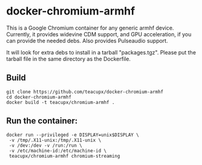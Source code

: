 # docker-chromium-armhf
This is a Google Chromium container for any generic armhf device.
Currently, it provides widevine CDM support, and GPU acceleration, 
if you can provide the needed debs. Also provides Pulseaudio
support.

It will look for extra debs to install in a tarball "packages.tgz".
Please put the tarball file in the same directory as the Dockerfile.

## Build

```
git clone https://github.com/teacupx/docker-chromium-armhf
cd docker-chromium-armhf
docker build -t teacupx/chromium-armhf .
```

## Run the container:
```
docker run --privileged -e DISPLAY=unix$DISPLAY \
 -v /tmp/.X11-unix:/tmp/.X11-unix \
 -v /dev:/dev -v /run:/run \
 -v /etc/machine-id:/etc/machine-id \
 teacupx/chromium-armhf chromium-streaming
```
